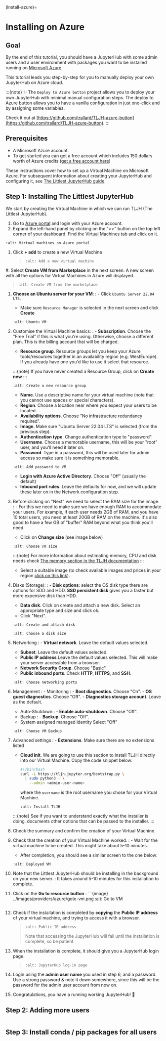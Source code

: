 (install-azure)=

# Installing on Azure

## Goal

By the end of this tutorial, you should have a JupyterHub with some admin
users and a user environment with packages you want to be installed running on
[Microsoft Azure](https://azure.microsoft.com).

This tutorial leads you step-by-step for you to manually deploy your own JupyterHub on Azure cloud.

:::{note}
✨ The `Deploy to Azure button` project allows you to deploy your own JupyterHub with minimal manual configuration steps. The deploy to Azure button allows you to have a vanilla configuration in just one-click and by assigning some variables.

Check it out at [https://github.com/trallard/TLJH-azure-button](https://github.com/trallard/TLJH-azure-button).
:::

## Prerequisites

- A Microsoft Azure account.
- To get started you can get a free account which includes 150 dollars worth of Azure credits ([get a free account here](https://azure.microsoft.com/en-us/free//?wt.mc_id=TLJH-github-taallard))

These instructions cover how to set up a Virtual Machine
on Microsoft Azure. For subsequent information about creating
your JupyterHub and configuring it, see [The Littlest JupyterHub guide](https://the-littlest-jupyterhub.readthedocs.io/en/latest/).

## Step 1: Installing The Littlest JupyterHub

We start by creating the Virtual Machine in which we can run TLJH (The Littlest JupyterHub).

1. Go to [Azure portal](https://portal.azure.com/) and login with your Azure account.
2. Expand the left-hand panel by clicking on the ">>" button on the top left corner of your dashboard. Find the Virtual Machines tab and click on it.

```{image} ../images/providers/azure/azure-vms.png
:alt: Virtual machines on Azure portal
```

1. Click **+ add** to create a new Virtual Machine

   > ```{image} ../images/providers/azure/add-vm.png
   > :alt: Add a new virtual machine
   > ```

#. Select **Create VM from Marketplace** in the next screen.
A new screen with all the options for Virtual Machines in Azure will displayed.

> ```{image} ../images/providers/azure/create-vm.png
> :alt: Create VM from the marketplace
> ```

1.  **Choose an Ubuntu server for your VM**:
    : - Click `Ubuntu Server 22.04 LTS.`

    - Make sure `Resource Manager` is selected in the next screen and click **Create**

    ```{image} ../images/providers/azure/ubuntu-vm.png
    :alt: Ubuntu VM
    ```

2.  Customise the Virtual Machine basics:
    : - **Subscription**. Choose the "Free Trial" if this is what you're using. Otherwise, choose a different plan. This is the billing account that will be charged.

    - **Resource group**. Resource groups let you keep your Azure tools/resources together in an availability region (e.g. WestEurope). If you already have one you'd like to use it select that resource.

    :::{note}
    If you have never created a Resource Group, click on **Create new**
    :::

    ```{image} ../images/providers/azure/new-rg.png
    :alt: Create a new resource group
    ```

    - **Name**. Use a descriptive name for your virtual machine (note that you cannot use spaces or special characters).
    - **Region**. Choose a location near where you expect your users to be located.
    - **Availability options**. Choose "No infrastructure redundancy required".
    - **Image**. Make sure "Ubuntu Server 22.04 LTS" is selected (from the previous step).
    - **Authentication type**. Change authentication type to "password".
    - **Username**. Choose a memorable username, this will be your "root" user, and you'll need it later on.
    - **Password**. Type in a password, this will be used later for admin access so make sure it is something memorable.

    ```{image} ../images/providers/azure/password-vm.png
    :alt: Add password to VM
    ```

    - **Login with Azure Active Directory**. Choose "Off" (usually the default)
    - **Inbound port rules**. Leave the defaults for now, and we will update these later on in the Network configuration step.

3.  Before clicking on "Next" we need to select the RAM size for the image.
    : - For this we need to make sure we have enough RAM to accommodate your users. For example, if each user needs 2GB of RAM, and you have 10 total users, you need at least 20GB of RAM on the machine. It's also good to have a few GB of "buffer" RAM beyond what you think you'll need.

    - Click on **Change size** (see image below)

    ```{image} ../images/providers/azure/size-vm.png
    :alt: Choose vm size
    ```

    :::{note}
    For more information about estimating memory, CPU and disk needs check [The memory section in the TLJH documentation](https://tljh.jupyter.org/en/latest/howto/admin/resource-estimation.html)
    :::

    - Select a suitable image (to check available images and prices in your region [click on this link](https://azuremarketplace.microsoft.com/en-gb/marketplace/apps/Canonical.UbuntuServer?tab=PlansAndPrice/?wt.mc_id=TLJH-github-taallard)).

4.  Disks (Storage):
    : - **Disk options**: select the OS disk type there are options for SDD and HDD. **SSD persistent disk** gives you a faster but more expensive disk than HDD.

    - **Data disk**. Click on create and attach a new disk. Select an appropriate type and size and click ok.
    - Click "Next".

    ```{image} ../images/providers/azure/create-disk.png
    :alt: Create and attach disk
    ```

    ```{image} ../images/providers/azure/disk-vm.png
    :alt: Choose a disk size
    ```

5.  Networking
    : - **Virtual network**. Leave the default values selected.

    - **Subnet**. Leave the default values selected.
    - **Public IP address**.Leave the default values selected. This will make your server accessible from a browser.
    - **Network Security Group**. Choose "Basic"
    - **Public inbound ports**. Check **HTTP**, **HTTPS**, and **SSH**.

    ```{image} ../images/providers/azure/networking-vm.png
    :alt: Choose networking ports
    ```

6.  Management
    : - Monitoring
    : - **Boot diagnostics**. Choose "On". - **OS guest diagnostics**. Choose "Off". - **Diagnostics storage account**. Leave as the default.

    - Auto-Shutdown
      : - **Enable auto-shutdown**. Choose "Off".
    - Backup
      : - **Backup**. Choose "Off".
    - System assigned managed identity Select "Off"

    ```{image} ../images/providers/azure/backup-vm.png
    :alt: Choose VM Backup
    ```

7.  Advanced settings
    : - **Extensions**. Make sure there are no extensions listed

    - **Cloud init**. We are going to use this section to install TLJH directly into our Virtual Machine.
      Copy the code snippet below:

      ```bash
      #!/bin/bash
      curl -L https://tljh.jupyter.org/bootstrap.py \
        | sudo python3 - \
          --admin <admin-user-name>
      ```

      where the `username` is the root username you chose for your Virtual Machine.

      ```{image} ../images/providers/azure/cloudinit-vm.png
      :alt: Install TLJH
      ```

    :::{note}
    See [](/topic/installer-actions) if you want to understand exactly what the installer is doing.
    [](/topic/customizing-installer) documents other options that can be passed to the installer.
    :::

8.  Check the summary and confirm the creation of your Virtual Machine.

9.  Check that the creation of your Virtual Machine worked.
    : - Wait for the virtual machine to be created. This might take about 5-10 minutes.

    - After completion, you should see a similar screen to the one below:

    ```{image} ../images/providers/azure/deployed-vm.png
    :alt: Deployed VM
    ```

10. Note that the Littlest JupyterHub should be installing in the background on your new server.
    : It takes around 5-10 minutes for this installation to complete.

11. Click on the **Go to resource button**
    : ```{image} ../images/providers/azure/goto-vm.png
    :alt: Go to VM

    ```

    ```

12. Check if the installation is completed by **copying** the **Public IP address** of your virtual machine, and trying to access it with a browser.

    > ```{image} ../images/providers/azure/ip-vm.png
    > :alt: Public IP address
    > ```
    >
    > Note that accessing the JupyterHub will fail until the installation is complete, so be patient.

13. When the installation is complete, it should give you a JupyterHub login page.

    > ```{image} ../images/first-login.png
    > :alt: JupyterHub log-in page
    > ```

14. Login using the **admin user name** you used in step 6, and a password. Use a strong password & note it down somewhere, since this will be the password for the admin user account from now on.

15. Congratulations, you have a running working JupyterHub! 🎉

## Step 2: Adding more users

```{include} add_users.txt

```

## Step 3: Install conda / pip packages for all users

```{include} add_packages.txt

```
